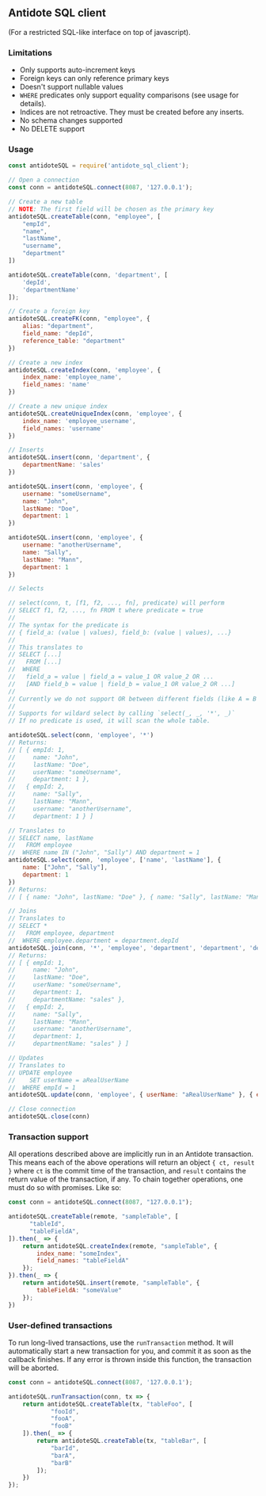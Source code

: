 ## Antidote SQL client

(For a restricted SQL-like interface on top of javascript).

### Limitations

- Only supports auto-increment keys
- Foreign keys can only reference primary keys
- Doesn't support nullable values
- `WHERE` predicates only support equality comparisons (see usage for details).
- Indices are not retroactive. They must be created before any inserts.
- No schema changes supported
- No DELETE support

### Usage

```js
const antidoteSQL = require('antidote_sql_client');

// Open a connection
const conn = antidoteSQL.connect(8087, '127.0.0.1');

// Create a new table
// NOTE: The first field will be chosen as the primary key
antidoteSQL.createTable(conn, "employee", [
    "empId",
    "name",
    "lastName",
    "username",
    "department"
])

antidoteSQL.createTable(conn, 'department', [
    'depId',
    'departmentName'
]);

// Create a foreign key
antidoteSQL.createFK(conn, "employee", {
    alias: "department",
    field_name: "depId",
    reference_table: "department"
})

// Create a new index
antidoteSQL.createIndex(conn, 'employee', {
    index_name: 'employee_name',
    field_names: 'name'
})

// Create a new unique index
antidoteSQL.createUniqueIndex(conn, 'employee', {
    index_name: 'employee_username',
    field_names: 'username'
})

// Inserts
antidoteSQL.insert(conn, 'department', {
    departmentName: 'sales'
})

antidoteSQL.insert(conn, 'employee', {
    username: "someUsername",
    name: "John",
    lastName: "Doe",
    department: 1
})

antidoteSQL.insert(conn, 'employee', {
    username: "anotherUsername",
    name: "Sally",
    lastName: "Mann",
    department: 1
})

// Selects

// select(conn, t, [f1, f2, ..., fn], predicate) will perform
// SELECT f1, f2, ..., fn FROM t where predicate = true
//
// The syntax for the predicate is
// { field_a: (value | values), field_b: (value | values), ...}
//
// This translates to
// SELECT [...]
//   FROM [...]
//  WHERE
//   field_a = value | field_a = value_1 OR value_2 OR ...
//   [AND field_b = value | field_b = value_1 OR value_2 OR ...]
//
// Currently we do not support OR between different fields (like A = B OR C = D).
//
// Supports for wildard select by calling `select(_, _, '*', _)`
// If no predicate is used, it will scan the whole table.

antidoteSQL.select(conn, 'employee', '*')
// Returns:
// [ { empId: 1,
//     name: "John",
//     lastName: "Doe", 
//     userName: "someUsername", 
//     department: 1 },
//   { empId: 2,
//     name: "Sally",
//     lastName: "Mann",
//     username: "anotherUsername",
//     department: 1 } ]

// Translates to
// SELECT name, lastName
//   FROM employee
//  WHERE name IN ("John", "Sally") AND department = 1
antidoteSQL.select(conn, 'employee', ['name', 'lastName'], {
    name: ["John", "Sally"],
    department: 1
})
// Returns:
// [ { name: "John", lastName: "Doe" }, { name: "Sally", lastName: "Mann" }]

// Joins
// Translates to
// SELECT *
//   FROM employee, department
//  WHERE employee.department = department.depId
antidoteSQL.join(conn, '*', 'employee', 'department', 'department', 'depId');
// Returns:
// [ { empId: 1,
//     name: "John",
//     lastName: "Doe",
//     userName: "someUsername",
//     department: 1,
//     departmentName: "sales" },
//   { empId: 2,
//     name: "Sally",
//     lastName: "Mann",
//     username: "anotherUsername",
//     department: 1,
//     departmentName: "sales" } ]

// Updates
// Translates to
// UPDATE employee
//    SET userName = aRealUserName
//  WHERE empId = 1
antidoteSQL.update(conn, 'employee', { userName: "aRealUserName" }, { empId: 1 });

// Close connection
antidoteSQL.close(conn)
```

### Transaction support

All operations described above are implicitly run in an Antidote
transaction. This means each of the above operations will return
an object `{ ct, result }` where `ct` is the commit time of the
transaction, and `result` contains the return value of the
transaction, if any. To chain together operations, one must
do so with promises. Like so:

```js
const conn = antidoteSQL.connect(8087, "127.0.0.1");

antidoteSQL.createTable(remote, "sampleTable", [
      "tableId",
      "tableFieldA",
]).then(_ => {
    return antidoteSQL.createIndex(remote, "sampleTable", {
        index_name: "someIndex",
        field_names: "tableFieldA"
    });
}).then(_ => {
    return antidoteSQL.insert(remote, "sampleTable", {
        tableFieldA: "someValue"
    });
})
```


### User-defined transactions

To run long-lived transactions, use the `runTransaction` method.
It will automatically start a new transaction for you, and commit
it as soon as the callback finishes. If any error is thrown inside
this function, the transaction will be aborted.

```js
const conn = antidoteSQL.connect(8087, '127.0.0.1');

antidoteSQL.runTransaction(conn, tx => {
    return antidoteSQL.createTable(tx, "tableFoo", [
            "fooId",
            "fooA",
            "fooB"
    ]).then(_ => {
        return antidoteSQL.createTable(tx, "tableBar", [
            "barId",
            "barA",
            "barB"
        ]);
    })
});
```

